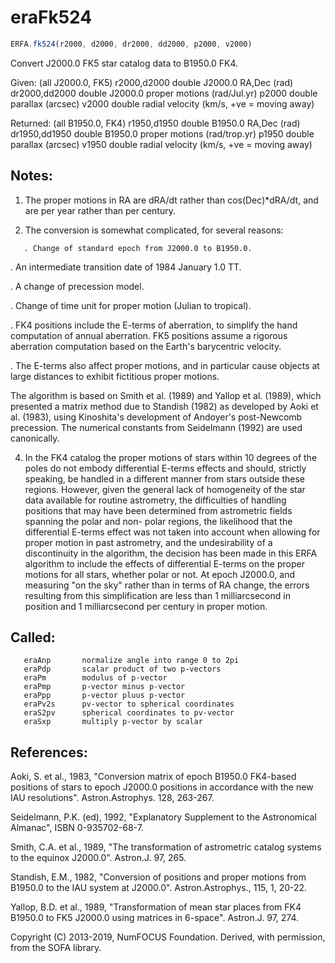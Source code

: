 # eraFk524

```js
ERFA.fk524(r2000, d2000, dr2000, dd2000, p2000, v2000)
```

Convert J2000.0 FK5 star catalog data to B1950.0 FK4.

Given: (all J2000.0, FK5)
   r2000,d2000    double   J2000.0 RA,Dec (rad)
   dr2000,dd2000  double   J2000.0 proper motions (rad/Jul.yr)
   p2000          double   parallax (arcsec)
   v2000          double   radial velocity (km/s, +ve = moving away)

Returned: (all B1950.0, FK4)
   r1950,d1950    double   B1950.0 RA,Dec (rad)
   dr1950,dd1950  double   B1950.0 proper motions (rad/trop.yr)
   p1950          double   parallax (arcsec)
   v1950          double   radial velocity (km/s, +ve = moving away)

## Notes:

1) The proper motions in RA are dRA/dt rather than cos(Dec)*dRA/dt,
   and are per year rather than per century.

2) The conversion is somewhat complicated, for several reasons:

```
   . Change of standard epoch from J2000.0 to B1950.0.
```

   . An intermediate transition date of 1984 January 1.0 TT.

   . A change of precession model.

   . Change of time unit for proper motion (Julian to tropical).

   . FK4 positions include the E-terms of aberration, to simplify
     the hand computation of annual aberration.  FK5 positions
     assume a rigorous aberration computation based on the Earth's
     barycentric velocity.

   . The E-terms also affect proper motions, and in particular cause
     objects at large distances to exhibit fictitious proper
     motions.

   The algorithm is based on Smith et al. (1989) and Yallop et al.
   (1989), which presented a matrix method due to Standish (1982) as
   developed by Aoki et al. (1983), using Kinoshita's development of
   Andoyer's post-Newcomb precession.  The numerical constants from
   Seidelmann (1992) are used canonically.

4) In the FK4 catalog the proper motions of stars within 10 degrees
   of the poles do not embody differential E-terms effects and
   should, strictly speaking, be handled in a different manner from
   stars outside these regions.  However, given the general lack of
   homogeneity of the star data available for routine astrometry,
   the difficulties of handling positions that may have been
   determined from astrometric fields spanning the polar and non-
   polar regions, the likelihood that the differential E-terms
   effect was not taken into account when allowing for proper motion
   in past astrometry, and the undesirability of a discontinuity in
   the algorithm, the decision has been made in this ERFA algorithm
   to include the effects of differential E-terms on the proper
   motions for all stars, whether polar or not.  At epoch J2000.0,
   and measuring "on the sky" rather than in terms of RA change, the
   errors resulting from this simplification are less than
   1 milliarcsecond in position and 1 milliarcsecond per century in
   proper motion.

## Called:
```
   eraAnp       normalize angle into range 0 to 2pi
   eraPdp       scalar product of two p-vectors
   eraPm        modulus of p-vector
   eraPmp       p-vector minus p-vector
   eraPpp       p-vector pluus p-vector
   eraPv2s      pv-vector to spherical coordinates
   eraS2pv      spherical coordinates to pv-vector
   eraSxp       multiply p-vector by scalar
```

## References:

   Aoki, S. et al., 1983, "Conversion matrix of epoch B1950.0
   FK4-based positions of stars to epoch J2000.0 positions in
   accordance with the new IAU resolutions".  Astron.Astrophys.
   128, 263-267.

   Seidelmann, P.K. (ed), 1992, "Explanatory Supplement to the
   Astronomical Almanac", ISBN 0-935702-68-7.

   Smith, C.A. et al., 1989, "The transformation of astrometric
   catalog systems to the equinox J2000.0".  Astron.J. 97, 265.

   Standish, E.M., 1982, "Conversion of positions and proper motions
   from B1950.0 to the IAU system at J2000.0".  Astron.Astrophys.,
   115, 1, 20-22.

   Yallop, B.D. et al., 1989, "Transformation of mean star places
   from FK4 B1950.0 to FK5 J2000.0 using matrices in 6-space".
   Astron.J. 97, 274.

Copyright (C) 2013-2019, NumFOCUS Foundation.
Derived, with permission, from the SOFA library.
